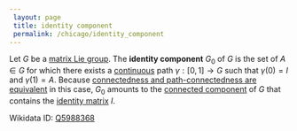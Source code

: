 ```yaml
---
 layout: page
 title: identity component
 permalink: /chicago/identity_component
---
```

Let $G$ be a [matrix Lie group](https://defsmath.github.io/DefsMath/matrix_Lie_group). The **identity component** $G_0$ of $G$ is the set of $A\in G$ for which there exists a [continuous](https://defsmath.github.io/DefsMath/continuous) path $\gamma:[0,1]\to G$ such that $\gamma(0) = I$ and $\gamma(1) = A$. Because [connectedness and path-connectedness are equivalent](https://defsmath.github.io/DefsMath/matrix_Lie_group_is_connected_iff_it_is_path_connected) in this case, $G_0$ amounts to the [connected component](https://defsmath.github.io/DefsMath/connected_component) of $G$ that contains the [identity matrix](https://defsmath.github.io/DefsMath/identity_matrix) $I$. 

Wikidata ID: [Q5988368](https://www.wikidata.org/wiki/Q5988368)